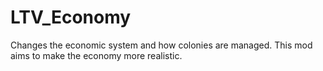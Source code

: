 # LTV_Economy
Changes the economic system and how colonies are managed. This mod aims to make the economy more realistic.
